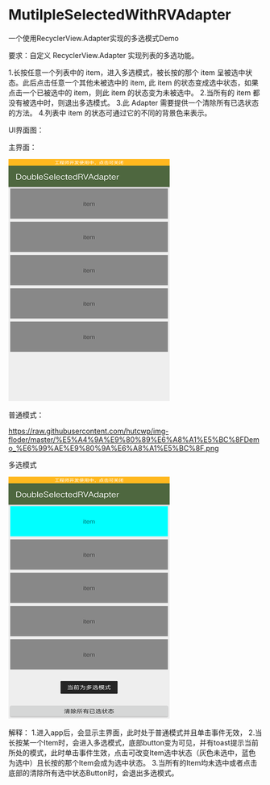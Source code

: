 # MutilpleSelectedWithRVAdapter
一个使用RecyclerView.Adapter实现的多选模式Demo

要求：自定义 RecyclerView.Adapter 实现列表的多选功能。

1.长按任意一个列表中的 item，进入多选模式，被长按的那个 item 呈被选中状态。此后点击任意一个其他未被选中的 item, 此 item 的状态变成选中状态，如果点击一个已被选中的 item，则此 item 的状态变为未被选中。
2.当所有的 item 都没有被选中时，则退出多选模式。
3.此 Adapter 需要提供一个清除所有已选状态的方法。
4.列表中 item 的状态可通过它的不同的背景色来表示。

UI界面图：

主界面：

  ![这里写图片描述](https://raw.githubusercontent.com/hutcwp/img-floder/master/%E5%A4%9A%E9%80%89%E6%A8%A1%E5%BC%8FDemo_%E4%B8%BB%E7%95%8C%E9%9D%A2.png)

普通模式：

  https://raw.githubusercontent.com/hutcwp/img-floder/master/%E5%A4%9A%E9%80%89%E6%A8%A1%E5%BC%8FDemo_%E6%99%AE%E9%80%9A%E6%A8%A1%E5%BC%8F.png

多选模式

  ![这里写图片描述](https://raw.githubusercontent.com/hutcwp/img-floder/master/%E5%A4%9A%E9%80%89%E6%A8%A1%E5%BC%8FDemo_%E5%A4%9A%E9%80%89%E6%A8%A1%E5%BC%8F.png)
  
  
  解释：
  1.进入app后，会显示主界面，此时处于普通模式并且单击事件无效，
  2.当长按某一个Item时，会进入多选模式，底部button变为可见，并有toast提示当前所处的模式，此时单击事件生效，点击可改变Item选中状态（灰色未选中，蓝色为选中）且长按的那个Item会成为选中状态。
  3.当所有的Item均未选中或者点击底部的清除所有选中状态Button时，会退出多选模式。 
